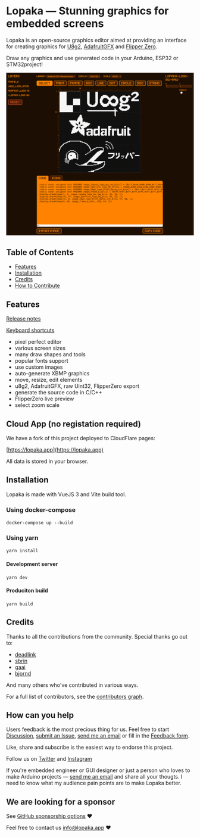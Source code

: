 # Lopaka — Stunning graphics for embedded screens

Lopaka is an open-source graphics editor aimed at providing an interface for creating graphics for [U8g2](https://github.com/olikraus/u8g2), [AdafruitGFX](https://github.com/adafruit/Adafruit-GFX-Library) and [Flipper Zero](https://flipperzero.one/).

Draw any graphics and use generated code in your Arduino, ESP32 or STM32project!

![Lopaka Graphics Editor Screenshot](lopaka-screenshot.png)

## Table of Contents

- [Features](#features)
- [Installation](#installation)
- [Credits](#credits)
- [How to Contribute](#how-can-you-help)

## Features

[Release notes](https://github.com/sbrin/lopaka/releases)

[Keyboard shortcuts](https://github.com/sbrin/lopaka/wiki/Keyboard-shortcuts)

* pixel perfect editor
* various screen sizes
* many draw shapes and tools
* popular fonts support
* use custom images
* auto-generate XBMP graphics
* move, resize, edit elements
* u8g2, AdafruitGFX, raw Uint32, FlipperZero export
* generate the source code in C/C++
* FlipperZero live preview
* select zoom scale



## Cloud App (no registation required)

We have a fork of this project deployed to CloudFlare pages:

[https://lopaka.app](https://lopaka.app)

All data is stored in your browser.

## Installation

Lopaka is made with VueJS 3 and Vite build tool.

### Using docker-compose

```
docker-compose up --build
```

### Using yarn

```
yarn install
```

#### Development server
```
yarn dev
```

#### Produciton build

```
yarn build
```

## Credits

Thanks to all the contributions from the community. Special thanks go out to:

- [deadlink](https://github.com/deadlink)
- [sbrin](https://github.com/sbrin)
- [gaai](https://github.com/Gaai)
- [bjornd](https://github.com/bjornd)

And many others who've contributed in various ways.

For a full list of contributors, see the [contributors graph](https://github.com/sbrin/lopaka/graphs/contributors).


## How can you help

Users feedback is the most precious thing for us. Feel free to start [Discussion](https://github.com/sbrin/lopaka/discussions), [submit an Issue](https://github.com/sbrin/lopaka/issues), [send me an email](mailto:feedback@lopaka.app) or fill in the [Feedback form](https://airtable.com/apps27BkejrUF0DWT/shryaJaGovGUA03XA).

Like, share and subscribe is the easiest way to endorse this project.

Follow us on [Twitter](https://twitter.com/lopaka_app) and [Instagram](https://www.instagram.com/lopaka_app/)

If you're embedded engineer or GUI designer or just a person who loves to make Arduino projects — [send me an email](mailto:feedback@lopaka.app) and share all your thougts. I need to know what my audience pain points are to make Lopaka better.

## We are looking for a sponsor

See [GitHub sponsorship options](https://github.com/sponsors/sbrin) ❤️

Feel free to contact us [info@lopaka.app](mailto:info@lopaka.app) ❤️
